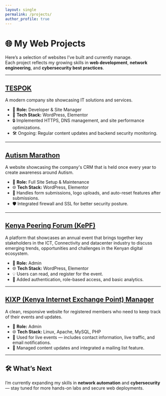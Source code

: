 ```yaml
---
layout: single
permalink: /projects/
author_profile: true
---
```

# 🌐 My Web Projects

Here’s a selection of websites I’ve built and currently manage.  
Each project reflects my growing skills in **web development**, **network engineering**, and **cybersecurity best practices**.

---

## [TESPOK](https://www.tespok.co.ke/)
A modern company site showcasing IT solutions and services.

- 🧰 **Role:** Developer & Site Manager  
- 🧠 **Tech Stack:** WordPress, Elementor 
- 🔒 Implemented HTTPS, DNS management, and site performance optimizations.  
- 🛠️ Ongoing: Regular content updates and backend security monitoring.

---

## [Autism Marathon](https://autismmarathon.or.ke/)
A website showcasing the company's CRM that is held once every year to create awareness around Autism.

- 🧰 **Role:** Full Site Setup & Maintenance  
- 🌐 **Tech Stack:** WordPress, Elementor  
- 📝 Handles form submissions, logo uploads, and auto-reset features after submissions.  
- 🛡️ Integrated firewall and SSL for better security posture.

---

## [Kenya Peering Forum (KePF)](https://kepf.co.ke/)
A platform that showcases an annual event that brings together key stakeholders in the ICT, Connectivity and datacenter industry to discuss emerging trends, opportunities and challenges in the Kenyan digital ecosystem.

- 🧰 **Role:** Admin  
- 🌐 **Tech Stack:** WordPress, Elementor  
- 💡 Users can read, and register for the event.  
- 🔐 Added authentication, role-based access, and basic analytics.

---

## [KIXP (Kenya Internet Exchange Point) Manager](https://portal.kixp.or.ke/customer/details)
A clean, responsive website for registered members who need to keep track of their events and updates.

- 🧰 **Role:** Admin  
- 🌐 **Tech Stack:** Linux, Apache, MySQL, PHP  
- 📅 Used for live events — includes contact information, live traffic, and email notifications.  
- 🔄 Managed content updates and integrated a mailing list feature.

---

## 🛠️ What’s Next
I’m currently expanding my skills in **network automation** and **cybersecurity** — stay tuned for more hands-on labs and secure web deployments.
